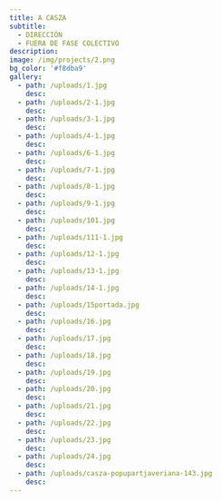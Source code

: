 ```yaml
---
title: A CASZA
subtitle:
  - DIRECCIÓN
  - FUERA DE FASE COLECTIVO
description:
image: /img/projects/2.png
bg_color: '#f8dba9'
gallery:
  - path: /uploads/1.jpg
    desc:
  - path: /uploads/2-1.jpg
    desc:
  - path: /uploads/3-1.jpg
    desc:
  - path: /uploads/4-1.jpg
    desc:
  - path: /uploads/6-1.jpg
    desc:
  - path: /uploads/7-1.jpg
    desc:
  - path: /uploads/8-1.jpg
    desc:
  - path: /uploads/9-1.jpg
    desc:
  - path: /uploads/101.jpg
    desc:
  - path: /uploads/111-1.jpg
    desc:
  - path: /uploads/12-1.jpg
    desc:
  - path: /uploads/13-1.jpg
    desc:
  - path: /uploads/14-1.jpg
    desc:
  - path: /uploads/15portada.jpg
    desc:
  - path: /uploads/16.jpg
    desc:
  - path: /uploads/17.jpg
    desc:
  - path: /uploads/18.jpg
    desc:
  - path: /uploads/19.jpg
    desc:
  - path: /uploads/20.jpg
    desc:
  - path: /uploads/21.jpg
    desc:
  - path: /uploads/22.jpg
    desc:
  - path: /uploads/23.jpg
    desc:
  - path: /uploads/24.jpg
    desc:
  - path: /uploads/casza-popupartjaveriana-143.jpg
    desc:
---
```


